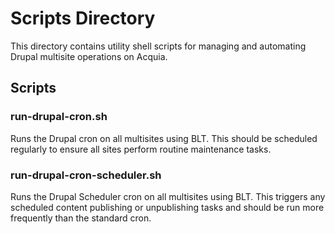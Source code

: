 # Scripts Directory

This directory contains utility shell scripts for managing and automating Drupal multisite operations on Acquia.

## Scripts

### run-drupal-cron.sh
Runs the Drupal cron on all multisites using BLT. This should be scheduled regularly to ensure all sites perform routine maintenance tasks.

### run-drupal-cron-scheduler.sh
Runs the Drupal Scheduler cron on all multisites using BLT. This triggers any scheduled content publishing or unpublishing tasks and should be run more frequently than the standard cron.

